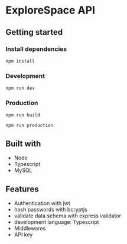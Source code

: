 # ExploreSpace API

## Getting started

### Install dependencies
```
npm install
```

### Development
```
npm run dev 
```

### Production
```
npm run build 
```

``` 
npm run production 
```

## Built with
- Node
- Typescript
- MySQL

## Features
-  Authentication with jwt
- hash passwords with bcryptjs
- validate data schema with express validator
- development language: Typescript
- Middlewares
- API key